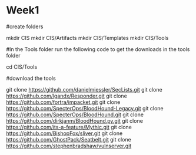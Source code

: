 # Week1
#create folders


mkdir CIS
mkdir CIS/Artifacts
mkdir CIS/Templates
mkdir CIS/Tools

#In the Tools folder run the following code to get the downloads in the tools folder

cd CIS/Tools

#download the tools

git clone https://github.com/danielmiessler/SecLists.git
git clone https://github.com/lgandx/Responder.git
git clone https://github.com/fortra/impacket.git
git clone https://github.com/SpecterOps/BloodHound-Legacy.git
git clone https://github.com/SpecterOps/BloodHound.git
git clone https://github.com/dirkjanm/BloodHound.py.git
git clone https://github.com/its-a-feature/Mythic.git
git clone https://github.com/BishopFox/sliver.git
git clone https://github.com/GhostPack/Seatbelt.git
git clone https://github.com/stephenbradshaw/vulnserver.git
